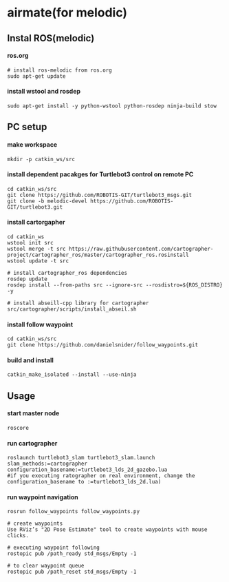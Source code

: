# airmate(for melodic)

## Instal ROS(melodic)
#### ros.org
```
# install ros-melodic from ros.org
sudo apt-get update
```
#### install wstool and rosdep
```
sudo apt-get install -y python-wstool python-rosdep ninja-build stow
```

## PC setup
#### make workspace
```
mkdir -p catkin_ws/src
```

#### install dependent pacakges for Turtlebot3 control on remote PC
```
cd catkin_ws/src
git clone https://github.com/ROBOTIS-GIT/turtlebot3_msgs.git
git clone -b melodic-devel https://github.com/ROBOTIS-GIT/turtlebot3.git
```
#### install cartorgapher
```
cd catkin_ws
wstool init src
wstool merge -t src https://raw.githubusercontent.com/cartographer-project/cartographer_ros/master/cartographer_ros.rosinstall
wstool update -t src

# install cartographer_ros dependencies
rosdep update
rosdep install --from-paths src --ignore-src --rosdistro=${ROS_DISTRO} -y

# install abseill-cpp library for cartographer
src/cartographer/scripts/install_abseil.sh
```
#### install follow waypoint
```
cd catkin_ws/src
git clone https://github.com/danielsnider/follow_waypoints.git
```
#### build and install
```
catkin_make_isolated --install --use-ninja
```

## Usage
#### start master node
```
roscore
```
#### run cartographer
```
roslaunch turtlebot3_slam turtlebot3_slam.launch slam_methods:=cartographer configuration_basename:=turtlebot3_lds_2d_gazebo.lua
#if you executing ratographer on real environment, change the configuration_basename to :=turtlebot3_lds_2d.lua)
```

#### run waypoint navigation
```
rosrun follow_waypoints follow_waypoints.py

# create waypoints
Use RViz’s "2D Pose Estimate" tool to create waypoints with mouse clicks.

# executing waypoint following
rostopic pub /path_ready std_msgs/Empty -1

# to clear waypoint queue
rostopic pub /path_reset std_msgs/Empty -1
```


